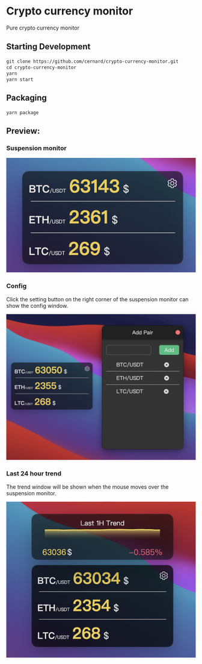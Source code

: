# Crypto currency monitor

Pure crypto currency monitor

## Starting Development

```shell
git clone https://github.com/cernard/crypto-currency-monitor.git
cd crypto-currency-monitor
yarn
yarn start
```

## Packaging

```shell
yarn package
```

## Preview:

### Suspension monitor

<img src='./images/3.png'>

### Config

Click the setting button on the right corner of the suspension monitor can show the config window.

<img src='./images/config.png'>

### Last 24 hour trend

The trend window will be shown when the mouse moves over the suspension monitor.

<img src='./images/trend.png'>
